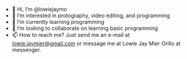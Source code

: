 - 👋 Hi, I’m @lowiejaymo
- 👀 I’m interested in protography, video editing, and programming
- 🌱 I’m currently learning programming
- 💞️ I’m looking to collaborate on learning basic programming 
- 📫 How to reach me? Just send me an e-mail at lowie.jaymier@gmail.com or message me at Lowie Jay Mier Orillo at messenger.

<!---
lowiejaymo/lowiejaymo is a ✨ special ✨ repository because its `README.md` (this file) appears on your GitHub profile.
You can click the Preview link to take a look at your changes.
--->
